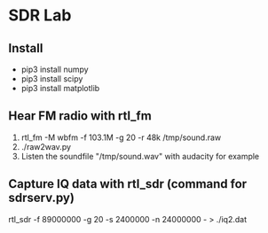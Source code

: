 # SDR Lab

## Install
- pip3 install numpy
- pip3 install scipy
- pip3 install matplotlib


## Hear FM radio with rtl_fm
1. rtl_fm -M wbfm -f 103.1M -g 20 -r 48k /tmp/sound.raw
2. ./raw2wav.py
3. Listen the soundfile "/tmp/sound.wav" with audacity for example

## Capture IQ data with rtl_sdr (command for sdrserv.py)
rtl_sdr -f 89000000 -g 20 -s 2400000 -n 24000000 - > ./iq2.dat 

